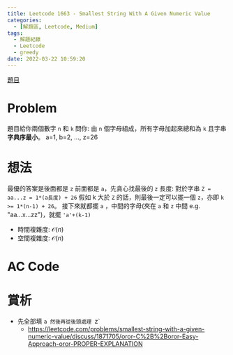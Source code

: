 ```yaml
---
title: Leetcode 1663 - Smallest String With A Given Numeric Value
categories:
  - [解題區, Leetcode, Medium]
tags:
  - 解題紀錄
  - Leetcode
  - greedy
date: 2022-03-22 10:59:20
---
```


[題目](https://leetcode.com/problems/smallest-string-with-a-given-numeric-value/)

# Problem
題目給你兩個數字 `n` 和 `k` 問你: 由 `n` 個字母組成，所有字母加起來總和為 `k` 且字串**字典序最小**。
a=1, b=2, ..., z=26

# 想法

最優的答案是後面都是 `z` 前面都是 `a`，先貪心找最後的 `z` 長度: 對於字串 `Z = aa...z = 1*(a長度) + 26` 假如 k 大於 `Z` 的話，則最後一定可以擺一個 `z`，亦即 `k >= 1*(n-1) + 26`。
接下來就都擺 `a` ，中間的字母(夾在 `a` 和 `z` 中間 e.g. "aa...x...zz")，就擺 `'a'+(k-1)`

- 時間複雜度: $\mathcal{O}(n)$
- 空間複雜度: $\mathcal{O}(n)$

# AC Code
<script src="https://emgithub.com/embed.js?target=https%3A%2F%2Fgithub.com%2Froy4801%2Fsolved_problems%2Fblob%2Fmaster%2Fleetcode%2F1663.cpp%23L17-L45&style=github&showBorder=on&showLineNumbers=on&showFileMeta=on&showCopy=on"></script>

# 賞析

- 先全部填 `a 然後再從後頭處理 `z`
  - <https://leetcode.com/problems/smallest-string-with-a-given-numeric-value/discuss/1871705/oror-C%2B%2Boror-Easy-Approach-oror-PROPER-EXPLANATION>
